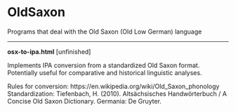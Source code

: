 # OldSaxon
Programs that deal with the Old Saxon (Old Low German) language
_______________________________________________________________

<b>osx-to-ipa.html</b> [unfinished] 
<p>Implements IPA conversion from a standardized Old Saxon format. Potentially useful for comparative and historical linguistic analyses.</p>
<p>Rules for conversion: <link>https://en.wikipedia.org/wiki/Old_Saxon_phonology</link><br>
Standardization: Tiefenbach, H. (2010). Altsächsisches Handwörterbuch / A Concise Old Saxon Dictionary. Germania: De Gruyter.
</p>
